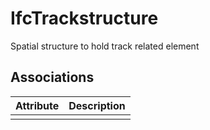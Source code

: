 IfcTrackstructure
=================
Spatial structure to hold track related element  


Associations
------------
| Attribute   | Description   |
|-------------|---------------|
|             |               |

